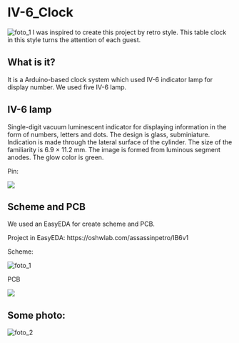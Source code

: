 # IV-6_Clock
![foto_1](https://github.com/petro228/IV-6_Clock/blob/main/IV-6_1.jpg)
I was inspired to create this project by retro style. This table clock in this style turns the attention of each guest.
## What is it?
It is a Arduino-based clock system which used IV-6 indicator lamp for display number.
We used five IV-6 lamp.
## IV-6 lamp
<p>Single-digit vacuum luminescent indicator for displaying information in the form of numbers, letters and dots. 
The design is glass, subminiature. Indication is made through the lateral surface of the cylinder.
The size of the familiarity is 6.9 × 11.2 mm. The image is formed from luminous segment anodes. The glow color is green.</p>
<p>Pin:</p>

![](http://begin.esxema.ru/wp-content/uploads/2014/01/iv6.jpg)

## Scheme and PCB
<p>We used an EasyEDA for create scheme and PCB.</p>
<p>Project in EasyEDA: https://oshwlab.com/assassinpetro/IB6v1 </p> 
<p>Scheme:</p> 

![foto_1](https://image.easyeda.com/histories/39f903ab9b2d4ff09a9e45f50fb572c8.png)

<p>PCB</p> 

![](https://image.easyeda.com/histories/9a845fad1e1b445ca19e5a2c9cdfe5b4.png)

## Some photo:



![foto_2](https://github.com/petro228/IV-6_Clock/blob/main/IV-6_2.jpg)
